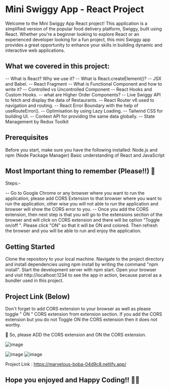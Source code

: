 # Mini Swiggy App - React Project

Welcome to the Mini Swiggy App React project! This application is a simplified version of the popular food delivery platform, Swiggy, built using React. Whether you're a beginner looking to explore React or an experienced developer looking for a fun project, this mini Swiggy app provides a great opportunity to enhance your skills in building dynamic and interactive web applications.

## What we covered in this project:

-- What is React? Why we use it?
-- What is React.createElement()?
-- JSX and Babel.
-- React Fragment
-- What is Functional Component and how to write it?
-- Controlled vs Uncontrolled Component
-- React Hooks and Custom Hooks.
-- what are Higher Order Components?
-- Live Swiggy API to fetch and display the data of Restaurants.
-- React Router v6 used to navigation and routing.
-- React Error Boundary with the help of useRouteError().
-- Optimisation by using Lazy Loading.
-- Tailwind CSS for building UI.
-- Context API for providing the same data globally.
-- State Management by Redux Toolkit

## Prerequisites

Before you start, make sure you have the following installed:
Node.js and npm (Node Package Manager)
Basic understanding of React and JavaScript

## Most Important thing to remember (Please!!) 🚀

Steps:-

-- Go to Google Chrome or any browser where you want to run the application, please add CORS Extension to that browser where you want to run the application, other wise you will not able to run the application and browser will show the CORS error to you. 
-- Once you add the CORS extension, then next step is that you will go to the extensions section of the browser and will click on CORS extension and there will be option "Toggle on/off ". Please click "ON" so that it will be ON and colored. Then refresh the browser and you will be able to run and enjoy the application.

## Getting Started

Clone the repository to your local machine.
Navigate to the project directory and install dependencies using npm install by writing the command "npm install".
Start the development server with npm start.
Open your browser and visit http://localhost:1234 to see the app in action, because parcel as a bundler used in this project.

## Project Link (Below)

Don't forget to add CORS extension to your browser as well as please toggle " ON " CORS extension from extension section. If you add the CORS extension but you do not Toggle ON the CORS extension then it does not worthy.

🚀 So, please ADD the CORS extension and ON the CORS extension.

![image](https://github.com/Syed-Mohd-Azam/Mini-Swiggy-App/assets/112909412/6a567d8c-bca0-4e55-8c22-eaf6fa404302)

![image](https://github.com/Syed-Mohd-Azam/Mini-Swiggy-App/assets/112909412/e491e457-c0d2-4bca-9d5c-40c1ca12de1b)
![image](https://github.com/Syed-Mohd-Azam/Mini-Swiggy-App/assets/112909412/26ad2dc3-76b4-47fc-9f03-73249551dd2e)



Project Link : https://marvelous-boba-04d9c8.netlify.app/

## Hope you enjoyed and Happy Coding!! 🚀🚀
